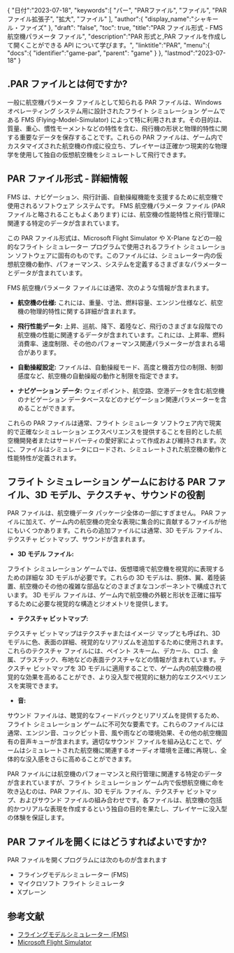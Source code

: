 {
"日付":"2023-07-18",
   "keywords":[
"パー",
"PARファイル",
"ファイル",
"PAR ファイル拡張子",
"拡大",
"ファイル"
],
   "author":{
"display_name":"シャキール・ファイズ"
},
"draft": "false",
"toc": true,
"title":"PAR ファイル形式 - FMS 航空機パラメータ ファイル",
   "description":"PAR 形式と,PAR ファイルを作成して開くことができる API について学びます。",
"linktitle":"PAR",
   "menu":{
      "docs":{
         "identifier":"game-par",
"parent": "game"
}
},
"lastmod":"2023-07-18"
}

## .PAR ファイルとは何ですか?

一般に航空機パラメータ ファイルとして知られる PAR ファイルは、Windows オペレーティング システム用に設計されたフライト シミュレーション ゲームである FMS (Flying-Model-Simulator) によって特に利用されます。その目的は、質量、重心、慣性モーメントなどの特性を含む、飛行機の形状と物理的特性に関する重要なデータを保存することです。これらの PAR ファイルは、ゲーム内でカスタマイズされた航空機の作成に役立ち、プレイヤーは正確かつ現実的な物理学を使用して独自の仮想航空機をシミュレートして飛行できます。

## PAR ファイル形式 - 詳細情報

FMS は、ナビゲーション、飛行計画、自動操縦機能を支援するために航空機で使用されるソフトウェア システムです。 FMS 航空機パラメータ ファイル (PAR ファイルと略されることもよくあります) には、航空機の性能特性と飛行管理に関連する特定のデータが含まれています。

この PAR ファイル形式は、Microsoft Flight Simulator や X-Plane などの一般的なフライト シミュレーター プログラムで使用されるフライト シミュレーション ソフトウェアに固有のものです。このファイルには、シミュレーター内の仮想航空機の動作、パフォーマンス、システムを定義するさまざまなパラメーターとデータが含まれています。

FMS 航空機パラメータ ファイルには通常、次のような情報が含まれます。

- **航空機の仕様:** これには、重量、寸法、燃料容量、エンジン仕様など、航空機の物理的特性に関する詳細が含まれます。

- **飛行性能データ:** 上昇、巡航、降下、着陸など、飛行のさまざまな段階での航空機の性能に関連するデータが含まれています。これには、上昇率、燃料消費率、速度制限、その他のパフォーマンス関連パラメーターが含まれる場合があります。

- **自動操縦設定:** ファイルは、自動操縦モード、高度と機首方位の制限、制御感度など、航空機の自動操縦の動作と制限を指定できます。

- **ナビゲーション データ:** ウェイポイント、航空路、空港データを含む航空機のナビゲーション データベースなどのナビゲーション関連パラメーターを含めることができます。

これらの PAR ファイルは通常、フライト シミュレータ ソフトウェア内で現実的で正確なシミュレーション エクスペリエンスを提供することを目的とした航空機開発者またはサードパーティの愛好家によって作成および維持されます。次に、ファイルはシミュレータにロードされ、シミュレートされた航空機の動作と性能特性が定義されます。

## フライト シミュレーション ゲームにおける PAR ファイル、3D モデル、テクスチャ、サウンドの役割

PAR ファイルは、航空機データ パッケージ全体の一部にすぎません。 PAR ファイルに加えて、ゲーム内の航空機の完全な表現に集合的に貢献するファイルが他にもいくつかあります。これらの追加ファイルには通常、3D モデル ファイル、テクスチャ ビットマップ、サウンドが含まれます。

- **3D モデル ファイル:**

フライト シミュレーション ゲームでは、仮想環境で航空機を視覚的に表現するための詳細な 3D モデルが必要です。これらの 3D モデルは、胴体、翼、着陸装置、航空機のその他の複雑な部品などのさまざまなコンポーネントで構成されています。 3D モデル ファイルは、ゲーム内で航空機の外観と形状を正確に描写するために必要な視覚的な構造とジオメトリを提供します。

- **テクスチャ ビットマップ:**

テクスチャ ビットマップはテクスチャまたはイメージ マップとも呼ばれ、3D モデルに色、表面の詳細、視覚的なリアリズムを追加するために使用されます。これらのテクスチャ ファイルには、ペイント スキーム、デカール、ロゴ、金属、プラスチック、布地などの表面テクスチャなどの情報が含まれています。テクスチャ ビットマップを 3D モデルに適用することで、ゲーム内の航空機の視覚的な効果を高めることができ、より没入型で視覚的に魅力的なエクスペリエンスを実現できます。

- **音:**

サウンド ファイルは、聴覚的なフィードバックとリアリズムを提供するため、フライト シミュレーション ゲームに不可欠な要素です。これらのファイルには通常、エンジン音、コックピット音、風や雨などの環境効果、その他の航空機固有の音声キューが含まれます。適切なサウンド ファイルを組み込むことで、ゲームはシミュレートされた航空機に関連するオーディオ環境を正確に再現し、全体的な没入感をさらに高めることができます。

PAR ファイルには航空機のパフォーマンスと飛行管理に関連する特定のデータが含まれていますが、フライト シミュレーション ゲーム内で仮想航空機に命を吹き込むのは、PAR ファイル、3D モデル ファイル、テクスチャ ビットマップ、およびサウンド ファイルの組み合わせです。各ファイルは、航空機の包括的かつリアルな表現を作成するという独自の目的を果たし、プレイヤーに没入型の体験を保証します。

## PAR ファイルを開くにはどうすればよいですか?

PAR ファイルを開くプログラムには次のものが含まれます

- フライングモデルシミュレーター (FMS)
- マイクロソフト フライト シミュレータ
- Xプレーン

## 参考文献
* [フライングモデルシミュレーター (FMS)](https://modelsimulator.com/)
* [Microsoft Flight Simulator](https://en.wikipedia.org/wiki/Microsoft_Flight_Simulator)


